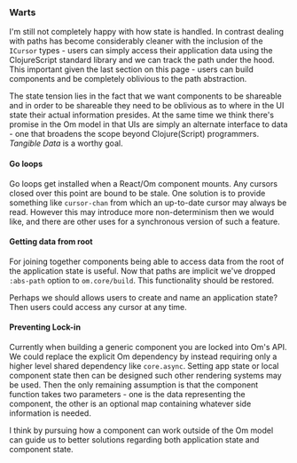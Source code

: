 ### Warts

I'm still not completely happy with how state is handled. In contrast
dealing with paths has become considerably cleaner with the inclusion
of the `ICursor` types - users can simply access their application
data using the ClojureScript standard library and we can track the
path under the hood. This important given the last section on this
page - users can build components and be completely oblivious to the
path abstraction.

The state tension lies in the fact that we want components to be
shareable and in order to be shareable they need to be oblivious as to
where in the UI state their actual information presides. At the same
time we think there's promise in the Om model in that UIs are simply
an alternate interface to data - one that broadens the scope beyond
Clojure(Script) programmers. *Tangible Data* is a worthy goal.

#### Go loops

Go loops get installed when a React/Om component mounts. Any cursors
closed over this point are bound to be stale. One solution is to
provide something like `cursor-chan` from which an up-to-date cursor
may always be read. However this may introduce more non-determinism
then we would like, and there are other uses for a synchronous version
of such a feature.

#### Getting data from root

For joining together components being able to access data from the
root of the application state is useful. Now that paths are implicit
we've dropped `:abs-path` option to `om.core/build`. This functionality
should be restored.

Perhaps we should allows users to create and name an application
state? Then users could access any cursor at any time.

#### Preventing Lock-in

Currently when building a generic component you are locked into Om's
API. We could replace the explicit Om dependency by instead requiring
only a higher level shared dependency like `core.async`. Setting app
state or local component state then can be designed such other
rendering systems may be used. Then the only remaining assumption is
that the component function takes two parameters - one is the data
representing the component, the other is an optional map containing
whatever side information is needed.

I think by pursuing how a component can work outside of the Om model
can guide us to better solutions regarding both application state and
component state.
